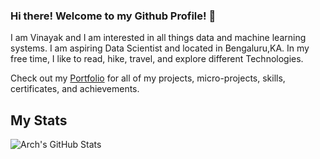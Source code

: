 ### Hi there! Welcome to my Github Profile! 👋

I am Vinayak and I am interested in all things data and machine learning systems. I am aspiring Data Scientist and located in Bengaluru,KA. In my free time, I like to read, hike, travel, and explore different Technologies. 

Check out my [Portfolio](https://github.com/vinayakmb6803/Portfolio) for all of my projects, micro-projects, skills, certificates, and achievements. 

<!--
**VinayakBadiger/VinayakBadiger** is a ✨ _special_ ✨ repository because its `README.md` (this file) appears on your GitHub profile.

Here are some ideas to get you started:

- 🔭 I’m currently working on ...
- 🌱 I’m currently learning ...
- 👯 I’m looking to collaborate on ...
- 🤔 I’m looking for help with ...
- 💬 Ask me about ...
- 📫 How to reach me: ...
- 😄 Pronouns: ...
- ⚡ Fun fact: ...

<a href="https://github.com/VinayakBadiger/VinayakBadiger">
  <img align="center" src="https://github-readme-stats.vercel.app/api/top-langs/?username=archd3sai&hide=java,html&title_color=ffffff&text_color=c9cacc&icon_color=2bbc8a&bg_color=1d1f21" />

-->

## My Stats

<img align="center" src="https://github-readme-stats.vercel.app/api/?username=archd3sai&&show_icons=true&line_height=27&count_private=true&title_color=ffffff&text_color=c9cacc&icon_color=2bbc8a&bg_color=1d1f21" alt="Arch's GitHub Stats" />
</a>
